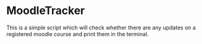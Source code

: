 # MoodleTracker
This is a simple script which will check whether there are any updates on a registered moodle course and print them in the terminal.

